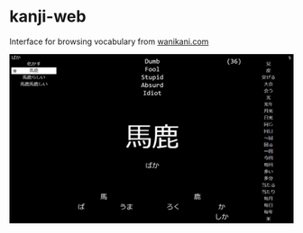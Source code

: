 # kanji-web

Interface for browsing vocabulary from [wanikani.com](https://www.wanikani.com/)

<p align="center">
  <img src="https://github.com/ptixed/kanji-web/raw/master/sample.png" />
</p>
